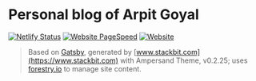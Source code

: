 # Personal blog of Arpit Goyal

[![Netlify Status](https://api.netlify.com/api/v1/badges/abee61cb-ce74-4361-8c27-997c477baa05/deploy-status)](https://app.netlify.com/sites/arpit-goyal/deploys)
[![Website PageSpeed](https://api.speedbadge.io/v1?url=https://arpitgoyal.com&strat=desktop)](https://developers.google.com/speed/pagespeed/insights/?url=https%3A%2F%2Farpitgoyal.com)
[![Website](https://img.shields.io/website-up-down-green-red/https/arpitgoyal.com.svg)](https://arpitgoyal.com)


> Based on [Gatsby](https://www.gatsbyjs.org/), generated by [www.stackbit.com](https://www.stackbit.com) with Ampersand Theme, v0.2.25; uses [forestry.io](https://forestry.io) to manage site content.
